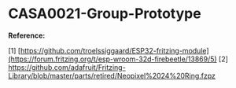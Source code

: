 # CASA0021-Group-Prototype

**Reference:**

[1] [https://github.com/troelssiggaard/ESP32-fritzing-module](https://forum.fritzing.org/t/esp-wroom-32d-firebeetle/13869/5)
[2] https://github.com/adafruit/Fritzing-Library/blob/master/parts/retired/Neopixel%2024%20Ring.fzpz
